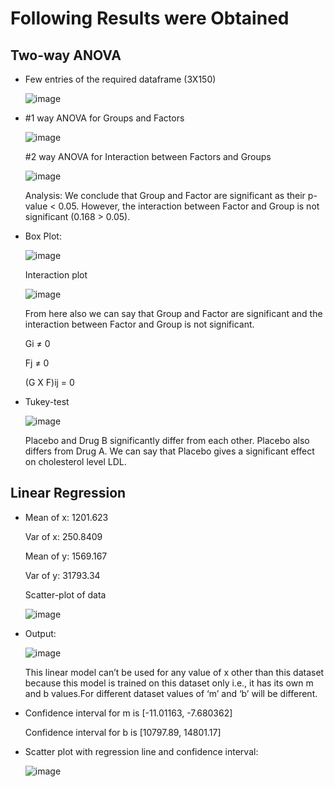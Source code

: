 # Following Results were Obtained
## Two-way ANOVA

- Few entries of the required dataframe (3X150)

  ![image](https://user-images.githubusercontent.com/63332774/139120202-d1098f7d-f37c-4f8e-9ec6-d4e1305ddd27.png)

- #1 way ANOVA for Groups and Factors

  ![image](https://user-images.githubusercontent.com/63332774/139120394-acb55799-6560-472c-b850-2b2b96db7085.png)

  #2 way ANOVA for Interaction between Factors and Groups

  ![image](https://user-images.githubusercontent.com/63332774/139120482-0003b7a9-6181-46f7-9d58-90766a23fe88.png)

  Analysis: We conclude that Group and Factor are significant as their p-value < 0.05. However, the interaction between Factor and Group is not significant (0.168 > 0.05).

- Box Plot:

  ![image](https://user-images.githubusercontent.com/63332774/139120733-bcb6e09c-c60f-40cc-9667-2bc3808dc797.png)

  Interaction plot

  ![image](https://user-images.githubusercontent.com/63332774/139120822-cb7d3a38-22ed-441d-aa9d-113727a29b63.png)

  From here also we can say that Group and Factor are significant and the interaction between Factor and Group is not significant.

  Gi ≠ 0

  Fj ≠ 0

  (G X F)ij = 0

- Tukey-test

  ![image](https://user-images.githubusercontent.com/63332774/139121022-7c1bfb84-543e-444e-8ac1-fbcbea77590b.png)

  Placebo and Drug B significantly differ from each other. Placebo also differs from Drug A. We can say that Placebo gives a significant effect on cholesterol level LDL.


## Linear Regression

- Mean of x: 1201.623

  Var of x: 250.8409

  Mean of y: 1569.167

  Var of y: 31793.34

  Scatter-plot of data

  ![image](https://user-images.githubusercontent.com/63332774/139121254-d2f79286-7f8e-48d9-a3f0-43f60ba4f8c8.png)

- Output:

  ![image](https://user-images.githubusercontent.com/63332774/139121476-13ffca48-c990-4a82-a7cf-a63241f6645c.png)

  This linear model can’t be used for any value of x other than this dataset because this model is trained on this dataset only i.e., it has its own m and b values.For different dataset values of ‘m’ and ‘b’ will be different.

- Confidence interval for m is [-11.01163, -7.680362]

  Confidence interval for b is [10797.89, 14801.17]


- Scatter plot with regression line and confidence interval:

  ![image](https://user-images.githubusercontent.com/63332774/139121724-7e139be7-468c-49fc-a283-4311fe2c3e57.png)
